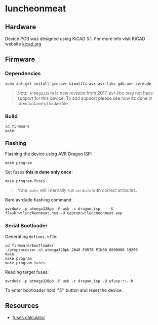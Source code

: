 # luncheonmeat

## Hardware

Device PCB was designed using KiCAD 5.1. For more info visit KiCAD website [kicad.org](https://kicad.org/download/) 

## Firmware

### Dependencies

```shell
sudo apt-get install gcc-avr binutils-avr avr-libc gdb-avr avrdude
```

> Note: ``ATMega328PB`` is new revision from 2017. avr-libc may not have support for this device. To add support please see how its done in .devcontainer/Dockerfile.

### Build

```shell
cd firmware
make
```

### Flashing

Flashing the device using AVR Dragon ISP:

```shell
make program
```

Set fuses **this is done only once**:

```shell
make program-fuses
```

> Note: ``make`` will internally run ``avrdude`` with correct atributes. 

Bare avrdude flashing command:

```shell
avrdude -p atmega328pb -P usb -c dragon_isp    -U flash:w:luncheonmeat.hex -U eeprom:w:luncheonmeat.eep
```


### Serial Bootloader

Generating ``defines.h`` file:
```shell
cd firmware/bootloader
./preprocessor.sh atmega328pb 2048 PORTB PINB0 8000000 19200
make
make program
make program-fuses
```

Reading target fuses:
```shell
avrdude -p atmega328pb -P usb -c dragon_isp -U efuse:r:-:h
```

To enter bootloader hold ''5'' button and reset the device.

## Resources

- [fuses calculator](http://eleccelerator.com/fusecalc/fusecalc.php?chip=atmega328p&LOW=E2&HIGH=D8&EXTENDED=F7&LOCKBIT=FF)
